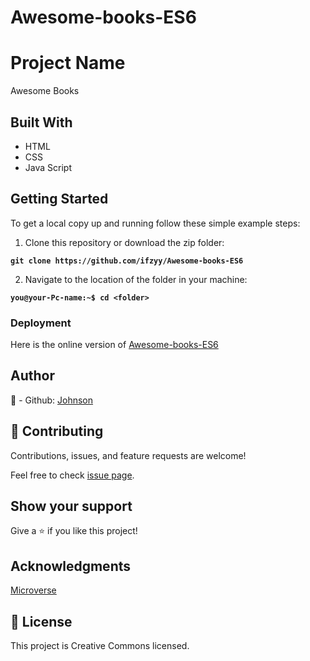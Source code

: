 # Awesome-books-ES6
# Project Name
Awesome Books

## Built With
- HTML
- CSS
- Java Script

## Getting Started

To get a local copy up and running follow these simple example steps:

1. Clone this repository or download the zip folder:

**``git clone https://github.com/ifzyy/Awesome-books-ES6``**

2. Navigate to the location of the folder in your machine:

**``you@your-Pc-name:~$ cd <folder>``**
### Deployment

Here is the online version of [Awesome-books-ES6](https://ifzyy.github.io/Awesome-books-ES6/)

## Author
👤 - Github: [Johnson](https://github.com/ifzyy)

## 🤝 Contributing
Contributions, issues, and feature requests are welcome!

Feel free to check [issue page](https://github.com/ifzyy/Awesome-books-ES6/issues).

## Show your support
Give a ⭐️ if you like this project!

## Acknowledgments
[Microverse](https://bit.ly/MicroverseTN)


## 📝 License
This project is Creative Commons licensed.

